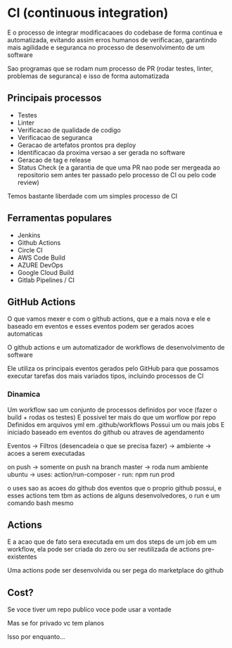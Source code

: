# CI (continuous integration)

E o processo de integrar modificacaoes do codebase de forma continua e automatizada, evitando assim erros humanos de verificacao, garantindo mais agilidade e seguranca no processo de desenvolvimento de um software

Sao programas que se rodam num processo de PR (rodar testes, linter, problemas de seguranca) e isso de forma automatizada

## Principais processos

- Testes
- Linter
- Verificacao de qualidade de codigo
- Verificacao de seguranca
- Geracao de artefatos prontos pra deploy
- Identificacao da proxima versao a ser gerada no software
- Geracao de tag e release
- Status Check (e a garantia de que uma PR nao pode ser mergeada ao repositorio sem antes ter passado pelo processo de CI ou pelo code review)

Temos bastante liberdade com um simples processo de CI

## Ferramentas populares

- Jenkins
- Github Actions
- Circle CI
- AWS Code Build
- AZURE DevOps
- Google Cloud Build
- Gitlab Pipelines / CI

## GitHub Actions

O que vamos mexer e com o github actions, que e a mais nova e ele e baseado em eventos e esses eventos podem ser gerados acoes automaticas 

O github actions e um automatizador de workflows de desenvolvimento de software

Ele utiliza os principais eventos gerados pelo GitHub para que possamos executar tarefas dos mais variados tipos, incluindo processos de CI

### Dinamica

Um workflow sao um conjunto de processos definidos por voce (fazer o build + rodas os testes)
E possivel ter mais do que um worflow por repo
Definidos em arquivos yml em .github/workflows
Possui um ou mais jobs
E iniciado baseado em eventos do github ou atraves de agendamento

Eventos -> Filtros (desencadeia o que se precisa fazer) -> ambiente -> acoes a serem executadas

on push -> somente on push na branch master -> roda num ambiente ubuntu -> uses: action/run-composer - run: npm run prod

o uses sao as acoes do github dos eventos que o proprio github possui, e esses actions tem tbm as actions de alguns desenvolvedores, o run e um comando bash mesmo

## Actions

E a acao que de fato sera executada em um dos steps de um job em um workflow, ela pode ser criada do zero ou ser reutilizada de actions pre-existentes

Uma actions pode ser desenvolvida ou ser pega do marketplace do github

## Cost?

Se voce tiver um repo publico voce pode usar a vontade

Mas se for privado vc tem planos

Isso por enquanto...
